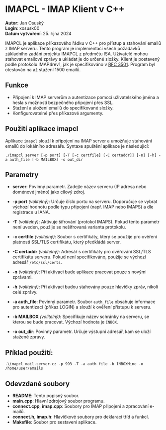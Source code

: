 # IMAPCL - IMAP Klient v C++

**Autor**: Jan Osuský  
**Login**: xosusk00  
**Datum vytvoření**: 25. října 2024  


IMAPCL je aplikace příkazového řádku v C++ pro přístup a stahování emailů z IMAP serveru. Tento program je implementací všech požadavků základního zadání projektu IMAPCL z předmětu ISA. Uživatelé mohou stahovat emailové zprávy a ukládat je do určené složky. Klient je postavený podle protokolu IMAP4rev1, jak je specifikováno v [RFC 3501](https://www.rfc-editor.org/rfc/rfc3501). Program byl otestován na až stažení 1500 emailů.

## Funkce
- Připojení k IMAP serverům a autentizace pomocí uživatelského jména a hesla s možností bezpečného připojení přes SSL.
- Stažení a uložení emailů do specifikované složky.
- Konfigurovatelné přes příkazové argumenty.


## Použití aplikace imapcl

Aplikace `imapcl` slouží k připojení na IMAP server a umožňuje stahování emailů do lokálního adresáře. Syntaxe spuštění aplikace je následující:

`./imapcl server [-p port] [-T [-c certfile] [-C certaddr]] [-n] [-h] -a auth_file [-b MAILBOX] -o out_dir`


## Parametry
- **server**: Povinný parametr. Zadejte název serveru (IP adresa nebo doménové jméno) jako cílový zdroj.
  
- **-p port** *(volitelný)*: Určuje číslo portu na serveru. Doporučuje se vybrat výchozí hodnotu podle typu připojení (např. IMAP nebo IMAPS) a dle registrace u IANA.

- **-T** *(volitelný)*: Aktivuje šifrování (protokol IMAPS). Pokud tento parametr není uveden, použije se nešifrovaná varianta protokolu.

- **-c certfile** *(volitelný)*: Soubor s certifikáty, který se použije pro ověření platnosti SSL/TLS certifikátu, který předkládá server.

- **-C certaddr** *(volitelný)*: Adresář s certifikáty pro ověřování SSL/TLS certifikátu serveru. Pokud není specifikováno, použije se výchozí adresář `/etc/ssl/certs`.

- **-n** *(volitelný)*: Při aktivaci bude aplikace pracovat pouze s novými zprávami.

- **-h** *(volitelný)*: Při aktivaci budou stahovány pouze hlavičky zpráv, nikoli celé zprávy.

- **-a auth_file**: Povinný parametr. Soubor `auth_file` obsahuje informace pro autentizaci (příkaz LOGIN) a slouží k ověření přístupu k serveru.

- **-b MAILBOX** *(volitelný)*: Specifikuje název schránky na serveru, se kterou se bude pracovat. Výchozí hodnota je `INBOX`.

- **-o out_dir**: Povinný parametr. Určuje výstupní adresář, kam se uloží stažené zprávy.

## Příklad použití:

`.\imapcl mail.server.cz -p 993 -T -a auth_file -b INBOXMine -o /home/user/emails`

## Odevzdané soubory
- **README**: Tento popisný soubor.
- **main.cpp**: Hlavní zdrojový soubor programu.
- **connect.cpp**, **imap.cpp**: Soubory pro IMAP připojení a zpracování e-mailů.
- **connect.h**, **imap.h**: Hlavičkové soubory pro deklaraci tříd a funkcí.
- **Makefile**: Soubor pro sestavení aplikace.
